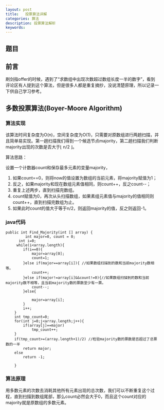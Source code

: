 ```yaml
---
layout: post
title:   投票算法详解
categories: 算法
description: 投票算法解析
keywords: 
---
```



## 题目

## 前言

刷剑指offer的时候，遇到了“求数组中出现次数超过数组长度一半的数字”，看到评论区有人提到这个算法，但是很多人都是重复摘抄，没说清楚原理，所以记录一下供自己学习参考。

## 多数投票算法(Boyer-Moore Algorithm)

### 算法实现

该算法时间复杂度为O(n)，空间复杂度为O(1)，只需要对原数组进行两趟扫描，并且简单易实现。第一趟扫描我们得到一个候选节点majority，第二趟扫描我们判断majority出现的次数是否大于⌊ n/2 ⌋。

算法思路：

设置一个计数器count和保存最多元素的变量majority，

1. 如果count==0，则将now的值设置为数组的当前元素，将majority赋值为1；
2. 反之，如果majority和现在数组元素值相同，则count++，反之count--；
3. 重复上述两步，直到扫描完数组。
4. count赋值为0，再次从头扫描数组，如果素组元素值与majority的值相同则count++，直到扫描完数组为止。
5. 如果此时count的值大于等于n/2，则返回majority的值，反之则返回-1。

### java代码

```
public int Find_Majority(int [] array) {
         int major=0, count = 0;
      int i=0;
     while(i<array.length){  
        if(i==0){       
            major=array[0];
            count=1;  
        }else if(major==array[i]){ //如果数组扫描到的数和当前majority数相等。  
            count++;  
        }else if(major!=array[i]&&count!=0){//如果数组扫描到的数和当前majority数不相等，且当前majority数的票数至少有一票。  
            count--;  
        }else{                   
           
            major=array[i];  
        }  
        i++;  
    }  
    int tmp_count=0;  
    for(int j=0;j<array.length;j++){  
        if(array[j]==major)  
            tmp_count++;  
    }  
    if(tmp_count>=(array.length+1)/2) //检验majority数的票数是否超过了总票数的一半  
        return major;  
    else  
        return -1;  
    
    }
```

### 算法原理

用多数元素的次数去消耗其他所有元素出现的总次数，我们可以不断重复这个过程，直到扫描到数组尾部，那么count必然会大于0，而且这个count对应的majority就是原数组的多数元素。

